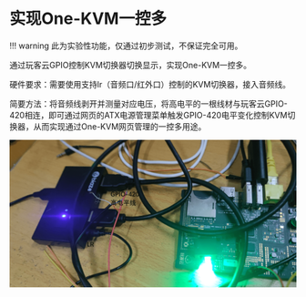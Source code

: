 # 实现One-KVM一控多

!!! warning
    此为实验性功能，仅通过初步测试，不保证完全可用。

通过玩客云GPIO控制KVM切换器切换显示，实现One-KVM一控多。

硬件要求：需要使用支持lr（音频口/红外口）控制的KVM切换器，接入音频线。

简要方法：将音频线剥开并测量对应电压，将高电平的一根线材与玩客云GPIO-420相连，即可通过网页的ATX电源管理菜单触发GPIO-420电平变化控制KVM切换器，从而实现通过One-KVM网页管理的一控多用途。

![img](./img/1717947165713-65.png)


